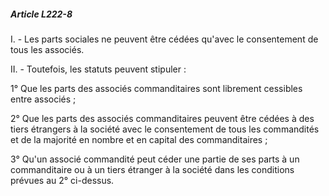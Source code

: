 ##### Article L222-8

I. - Les parts sociales ne peuvent être cédées qu'avec le consentement de tous les associés.

II. - Toutefois, les statuts peuvent stipuler :

1° Que les parts des associés commanditaires sont librement cessibles entre associés ;

2° Que les parts des associés commanditaires peuvent être cédées à des tiers étrangers à la société avec le consentement de tous les commandités et de la majorité en nombre et en capital des commanditaires ;

3° Qu'un associé commandité peut céder une partie de ses parts à un commanditaire ou à un tiers étranger à la société dans les conditions prévues au 2° ci-dessus.

